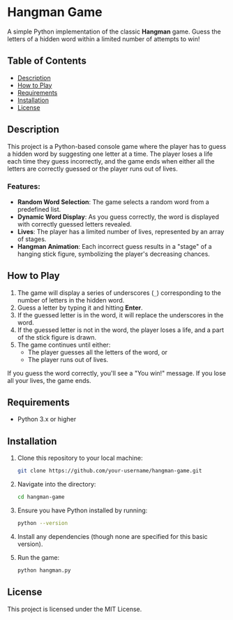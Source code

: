 # Hangman Game

A simple Python implementation of the classic **Hangman** game. Guess the letters of a hidden word within a limited number of attempts to win!

## Table of Contents
- [Description](#description)
- [How to Play](#how-to-play)
- [Requirements](#requirements)
- [Installation](#installation)
- [License](#license)

## Description

This project is a Python-based console game where the player has to guess a hidden word by suggesting one letter at a time. The player loses a life each time they guess incorrectly, and the game ends when either all the letters are correctly guessed or the player runs out of lives.

### Features:
- **Random Word Selection**: The game selects a random word from a predefined list.
- **Dynamic Word Display**: As you guess correctly, the word is displayed with correctly guessed letters revealed.
- **Lives**: The player has a limited number of lives, represented by an array of stages.
- **Hangman Animation**: Each incorrect guess results in a "stage" of a hanging stick figure, symbolizing the player's decreasing chances.

## How to Play

1. The game will display a series of underscores (`_`) corresponding to the number of letters in the hidden word.
2. Guess a letter by typing it and hitting **Enter**.
3. If the guessed letter is in the word, it will replace the underscores in the word.
4. If the guessed letter is not in the word, the player loses a life, and a part of the stick figure is drawn.
5. The game continues until either:
   - The player guesses all the letters of the word, or
   - The player runs out of lives.

If you guess the word correctly, you'll see a "You win!" message. If you lose all your lives, the game ends.

## Requirements

- Python 3.x or higher

## Installation

1. Clone this repository to your local machine:

   ```bash
   git clone https://github.com/your-username/hangman-game.git

2. Navigate into the directory:

   ```bash
   cd hangman-game

3. Ensure you have Python installed by running:

   ```bash
   python --version

4. Install any dependencies (though none are specified for this basic version).

5. Run the game:

   ```bash
   python hangman.py

## License

This project is licensed under the MIT License.
